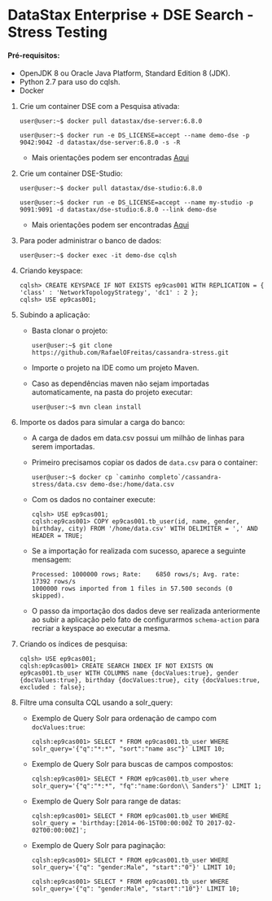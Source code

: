 # DataStax Enterprise + DSE Search - Stress Testing 

#### Pré-requisitos:
   - OpenJDK 8 ou Oracle Java Platform, Standard Edition 8 (JDK).
   - Python 2.7 para uso do cqlsh.
   - Docker
            
1. Crie um container DSE com a Pesquisa ativada:
      ```console
      user@user:~$ docker pull datastax/dse-server:6.8.0
      ```  
   
      ```console 
      user@user:~$ docker run -e DS_LICENSE=accept --name demo-dse -p 9042:9042 -d datastax/dse-server:6.8.0 -s -R
      ```

    - Mais orientações podem ser encontradas [Aqui](https://hub.docker.com/r/datastax/dse-server)

2. Crie um container DSE-Studio:
      ```console
      user@user:~$ docker pull datastax/dse-studio:6.8.0
      ```    
   
      ```console
      user@user:~$ docker run -e DS_LICENSE=accept --name my-studio -p 9091:9091 -d datastax/dse-studio:6.8.0 --link demo-dse
      ```

    - Mais orientações podem ser encontradas [Aqui](https://hub.docker.com/r/datastax/dse-studio/)

3. Para poder administrar o banco de dados:
      ```console
      user@user:~$ docker exec -it demo-dse cqlsh
      ```
   
4. Criando keyspace:
      ```CQL
      cqlsh> CREATE KEYSPACE IF NOT EXISTS ep9cas001 WITH REPLICATION = { 'class' : 'NetworkTopologyStrategy', 'dc1' : 2 };
      cqlsh> USE ep9cas001;
      ```        

5. Subindo a aplicação:
   - Basta clonar o projeto:
     ```console
     user@user:~$ git clone https://github.com/RafaelOFreitas/cassandra-stress.git
     ```
   
   - Importe o projeto na IDE como um projeto Maven.
   - Caso as dependências maven não sejam importadas automaticamente, na pasta do projeto executar:
     ```console
     user@user:~$ mvn clean install
     ```
        
6. Importe os dados para simular a carga do banco:
    - A carga de dados em data.csv possui um milhão de linhas para serem importadas.
    
    - Primeiro precisamos copiar os dados de `data.csv` para o container:
      ```console
      user@user:~$ docker cp `caminho completo`/cassandra-stress/data.csv demo-dse:/home/data.csv 
      ```
      
    - Com os dados no container execute:
      ```CQL
      cqlsh> USE ep9cas001;
      cqlsh:ep9cas001> COPY ep9cas001.tb_user(id, name, gender, birthday, city) FROM '/home/data.csv' WITH DELIMITER = ',' AND HEADER = TRUE;
      ```
   
    - Se a importação for realizada com sucesso, aparece a seguinte mensagem:
      ```
      Processed: 1000000 rows; Rate:    6850 rows/s; Avg. rate:   17392 rows/s
      1000000 rows imported from 1 files in 57.500 seconds (0 skipped).
      ```
    
    - O passo da importação dos dados deve ser realizada anteriormente ao subir a aplicação pelo fato
    de configurarmos `schema-action` para recriar a keyspace ao executar a mesma.

7. Criando os índices de pesquisa:
    ```CQL
    cqlsh> USE ep9cas001;
    cqlsh:ep9cas001> CREATE SEARCH INDEX IF NOT EXISTS ON ep9cas001.tb_user WITH COLUMNS name {docValues:true}, gender {docValues:true}, birthday {docValues:true}, city {docValues:true, excluded : false};
    ```

8. Filtre uma consulta CQL usando a solr_query:   
    - Exemplo de Query Solr para ordenação de campo com `docValues:true`:
        ```CQL
        cqlsh:ep9cas001> SELECT * FROM ep9cas001.tb_user WHERE solr_query='{"q":"*:*", "sort":"name asc"}' LIMIT 10;
        ```
    
    - Exemplo de Query Solr para buscas de campos compostos:  
        ```CQL
        cqlsh:ep9cas001> SELECT * FROM ep9cas001.tb_user where solr_query='{"q":"*:*", "fq":"name:Gordon\\ Sanders"}' LIMIT 1;
        ```      

    - Exemplo de Query Solr para range de datas:  
        ```CQL
        cqlsh:ep9cas001> SELECT * FROM ep9cas001.tb_user WHERE solr_query = 'birthday:[2014-06-15T00:00:00Z TO 2017-02-02T00:00:00Z]';
        ```     
      
    - Exemplo de Query Solr para paginação:  
        ```CQL
        cqlsh:ep9cas001> SELECT * FROM ep9cas001.tb_user WHERE solr_query='{"q": "gender:Male", "start":"0"}' LIMIT 10;
        ```      
          
        ```CQL
        cqlsh:ep9cas001> SELECT * FROM ep9cas001.tb_user WHERE solr_query='{"q": "gender:Male", "start":"10"}' LIMIT 10;
        ```                 